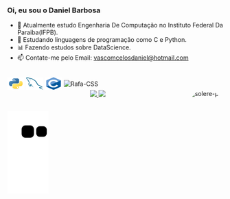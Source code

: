 ### Oi, eu sou o Daniel Barbosa

- 🔭 Atualmente estudo Engenharia De Computação no Instituto Federal Da Paraiba(IFPB).
- 🌱 Estudando linguagens de programação como C e Python.
- 📊 Fazendo estudos sobre DataScience.
- 📫 Contate-me pelo Email: vascomcelosdaniel@hotmail.com
<div style="display: inline_block"><br>
  
  <img align="center" alt="Python" height="30" width="40" src="https://raw.githubusercontent.com/devicons/devicon/master/icons/python/python-original.svg">
  <img align="center" alt="mysql" height="30" width="40" src="https://raw.githubusercontent.com/devicons/devicon/master/icons/mysql/mysql-original.svg">
  <img align="center" alt="C" height="30" width="40" src="https://raw.githubusercontent.com/devicons/devicon/master/icons/c/c-original.svg">
  <img align="center" alt="Rafa-CSS" height="30" width="40" src="https://cdn.jsdelivr.net/gh/devicons/devicon/icons/jupyter/jupyter-original-wordmark.svg" />
</div>
<div align="center">
  <a href="https://github.com/Dcorder123">
  <img height="180em" src="https://github-readme-stats.vercel.app/api?username=Dcorder123&show_icons=true&theme=blue-green&include_all_commits=true&count_private=true"/>
  <img height="180em" src="https://github-readme-stats.vercel.app/api/top-langs/?username=Dcorder123&layout=compact&langs_count=7&theme=blue-green"/>
  <img align="right" alt="solere-pic" height="150" style="border-radius:50px;" src="[https://media.discordapp.net/attachments/639956127056134178/890373478988013628/Publicacoes_Instagram_1_1.png?width=676&height=676](https://br.pinterest.com/pin/311522499221399540/)](https://64.media.tumblr.com/f293270c91dccecd81bd8aaff4d2a35f/tumblr_owk45nxhXT1qccdlto1_250.gifv)">
</div>
  
 ##
  
![Snake animation](https://github.com/Dcorder123/Dcorder123/blob/output/github-contribution-grid-snake.svg)
